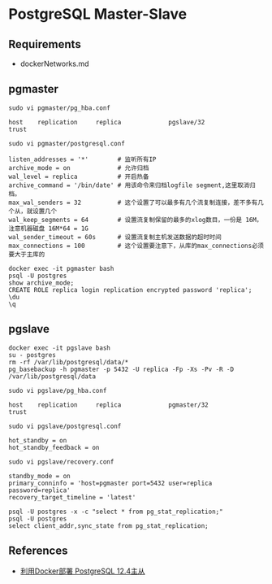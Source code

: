 # PostgreSQL Master-Slave

## Requirements
- dockerNetworks.md

## pgmaster
`sudo vi pgmaster/pg_hba.conf`
```
host    replication     replica             pgslave/32            trust
```
`sudo vi pgmaster/postgresql.conf`
```
listen_addresses = '*'        # 监听所有IP
archive_mode = on             # 允许归档
wal_level = replica           # 开启热备
archive_command = '/bin/date' # 用该命令来归档logfile segment,这里取消归档。
max_wal_senders = 32          # 这个设置了可以最多有几个流复制连接，差不多有几个从，就设置几个
wal_keep_segments = 64        # 设置流复制保留的最多的xlog数目，一份是 16M，注意机器磁盘 16M*64 = 1G
wal_sender_timeout = 60s      # 设置流复制主机发送数据的超时时间
max_connections = 100         # 这个设置要注意下，从库的max_connections必须要大于主库的
```
```
docker exec -it pgmaster bash
psql -U postgres
show archive_mode;
CREATE ROLE replica login replication encrypted password 'replica';
\du
\q
```

## pgslave
```
docker exec -it pgslave bash
su - postgres
rm -rf /var/lib/postgresql/data/*
pg_basebackup -h pgmaster -p 5432 -U replica -Fp -Xs -Pv -R -D /var/lib/postgresql/data
```
`sudo vi pgslave/pg_hba.conf`
```
host    replication     replica             pgmaster/32            trust
```
`sudo vi pgslave/postgresql.conf`
```
hot_standby = on
hot_standby_feedback = on
```
`sudo vi pgslave/recovery.conf`
```
standby_mode = on
primary_conninfo = 'host=pgmaster port=5432 user=replica password=replica'
recovery_target_timeline = 'latest'
```
```
psql -U postgres -x -c "select * from pg_stat_replication;"
psql -U postgres
select client_addr,sync_state from pg_stat_replication;
```

## References
- [利用Docker部署 PostgreSQL 12.4主从](https://blog.csdn.net/qianglei6077/article/details/109581525)